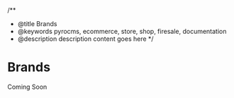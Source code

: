 /**
 * @title Brands
 * @keywords pyrocms, ecommerce, store, shop, firesale, documentation
 * @description description content goes here
 */
# Brands

Coming Soon